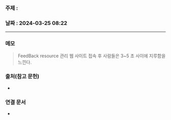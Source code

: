 ### 주제 : 

### 날짜 : 2024-03-25 08:22
----
### 메모
>FeedBack
>resource 관리
>웹 사이트 접속 후 사람들은 3~5 초 사이에 지루함을 느낀다.
>

### 출처(참고 문헌)
-

### 연결 문서
-

